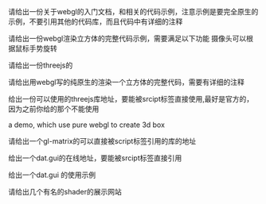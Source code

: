 请给出一份关于webgl的入门文档，和相关的代码示例，注意示例是要完全原生的示例，不要引用其他的代码库，而且代码中有详细的注释


请给出一份webgl渲染立方体的完整代码示例，需要满足以下功能
摄像头可以根据鼠标手势旋转


请给出一份threejs的


请给出用webgl写的纯原生的渲染一个立方体的完整代码，需要有详细的注释


给出一份可以使用的threejs库地址，要能被srcipt标签直接使用,最好是官方的，因为之前你给的那个不能使用


a demo, which use pure webgl to create 3d box


请给出一个gl-matrix的可以直接被script标签引用的库的地址


给出一个dat.gui的在线地址，要能被srcipt标签直接引用


给出一个dat.gui 的使用示例

请给出几个有名的shader的展示网站